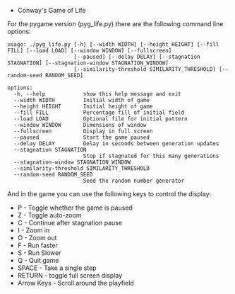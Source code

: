* Conway's Game of Life

For the pygame version (pyg_life.py) there are the following command line options:
```
usage: ./pyg_life.py [-h] [--width WIDTH] [--height HEIGHT] [--fill FILL] [--load LOAD] [--window WINDOW] [--fullscreen]
                     [--paused] [--delay DELAY] [--stagnation STAGNATION] [--stagnation-window STAGNATION_WINDOW]
                     [--similarity-threshold SIMILARITY_THRESHOLD] [--random-seed RANDOM_SEED]

options:
  -h, --help            show this help message and exit
  --width WIDTH         Initial width of game
  --height HEIGHT       Initial height of game
  --fill FILL           Percentage fill of initial field
  --load LOAD           Optional file for initial pattern
  --window WINDOW       Dimensions of window
  --fullscreen          Display in full screen
  --paused              Start the game paused
  --delay DELAY         Delay in seconds between generation updates
  --stagnation STAGNATION
                        Stop if stagnated for this many generations
  --stagnation-window STAGNATION_WINDOW
  --similarity-threshold SIMILARITY_THRESHOLD
  --random-seed RANDOM_SEED
                        Seed the random number generator
```

And in the game you can use the following keys to control the display:

* P - Toggle whether the game is paused
* Z - Toggle auto-zoom
* C - Continue after stagnation pause
* I - Zoom in
* O - Zoom out
* F - Run faster
* S - Run Slower
* Q - Quit game
* SPACE - Take a single step
* RETURN - toggle full screen display
* Arrow Keys - Scroll around the playfield
